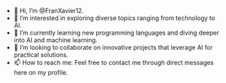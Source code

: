 - 👋 Hi, I’m @FranXavier12.
- 👀 I’m interested in exploring diverse topics ranging from technology to AI.
- 🌱 I’m currently learning new programming languages and diving deeper into AI and machine learning.
- 💞️ I’m looking to collaborate on innovative projects that leverage AI for practical solutions.
- 📫 How to reach me: Feel free to contact me through direct messages here on my profile.

<!---
FranXavier12/FranXavier12 is a ✨ special ✨ repository because its `README.md` (this file) appears on your GitHub profile.
You can click the Preview link to take a look at your changes.
--->
